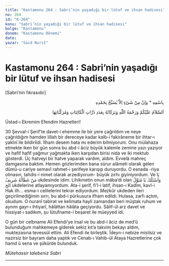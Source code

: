 ```yaml
---
title: "Kastamonu 264 : Sabri’nin yaşadığı bir lütuf ve ihsan hadisesi"
no: 264
id: "K-264"
konu: "Sabri’nin yaşadığı bir lütuf ve ihsan hadisesi"
bolge: "Kastamonu"
donem: "Kastamonu Dönemi"
date: 
yazar: "Said Nursî"
---
```


# Kastamonu 264 : Sabri’nin yaşadığı bir lütuf ve ihsan hadisesi

<p class="takdim">[Sabri’nin fıkrasıdır]</p>

<p class="arabic" dir="rtl" title="Meal: “O’nun adıyla” * “Hiçbir şey yoktur ki O'nu hamd ile tesbih etmesin” [İsrâ Suresi, 17:44]">بِاسْمِهِ * وَاِنْ مِنْ شَىْءٍ اِلاَّ يُسَبِّحُ بِحَمْدِهِ</p>

<p class="arabic" dir="rtl" title="Meal: “Kainatın zerreleri ve terkipleri adedince Allah'ın selâmı, rahmeti ve bereketleri, üzerinize olsun.”">اَلسَّلاَمُ عَلَيْكُمْ وَرَحْمَةُ اللّٰهِ وَبَرَكَاتُهُ بِعَدَدِ ذَرَّاتِ الْكَائِنَاتِ وَمُرَكَّبَاتِهَا</p>

Üstad-ı Ekremim Efendim Hazretleri!

30 Şevval-i Şerif’te davet-i ehemme ile bir yere çağrıldım ve neye çağrıldığım hamden lillah bir dereceye kadar kalb-i fakirâneme bir ihtar-ı yakînî ile bildirildi. İlham desem hata mı ederim bilmiyorum. Onu mülahaza etmekte iken bir gün sonra bu abd-i âciz büyük kalemle zemine yazı yazıyor ve hafif hafif yağmur yağmakta iken karşıdan birisi nida ve iki mektub gösterdi. Üç hatveyi bir hatve yaparak vardım, aldım. Evvelâ mahreç damgasına baktım. Hemen gözlerimden bana sürur alâmeti olarak gelen dümû-u cariye semavî rahmet-i şerifeye karışıp duruyordu. O esnada -riya olmasın, tahdis-i nimet olarak arzediyorum- büyük zırhı giyiniyordum. Ve <span class="arabic" dir="rtl" title="Meal: “Ey bağış ve ihsânı şerefli olan (Allah)”"> يَا مَنْ عَطَائُهُ شَرِيفٌ</span> ukdesinde idim. Lihikmetin onun mâba’di olan <span class="arabic" dir="rtl" title="Meal: “Senden istiyorum Ey Münevvil [kullarına nîmet ihsan eden”">وَاَسْئَلُكَ يَا مُنَوِّلُ الخ</span> ukdelerine atlayamıyordum. Ata-i şerif, fi’l-i latif, ihsan-ı Kadîm, kavl-i Hak ilh… esma-i celilelerini tekrar ediyordum. Mezkûr ukdeden ileri geçirilmediğimin sırrı, bu abd-i pürkusura ifham edildi. Hulasa, zarfı açtım, okudum. O nuranî tabirat ve kelimata hayli zamandan beri müştak ruhum ve aynım gayr-ı ihtiyarî, hâlâttan hâlâta geçiyordu. Sâlif-ül arz davet ve hissiyat-ı sadıkım, şu lütufname-i beşaret ile müeyyed idi.

O gün bir celbname Ali Efendi’ye irsal ve bu abd-i âciz de med’û bulunduğum mahkemeye giderek sekiz kıt’a takvim bekayı aldım, muktezasına tevessül ettim. Ali Efendi ile birleştik. Îdeyn-i nebize misilsiz ve nazirsiz bir bayram daha yaptık ve Cenab-ı Vahib-ül Ataya Hazretlerine çok hamd ü sena ve şükürde bulunduk.

*Mütehassir talebeniz*
*Sabri*

***
